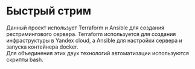 # Быстрый стрим
Данный проект использует Terraform и Ansible для создания рестримингового сервера.
Terraform используется для создания инфраструктуры в Yandex cloud, а Ansible для настройки сервера и запуска контейнера docker.  
Для объединения этих двух технологий автоматизации используются скрипты bash.
